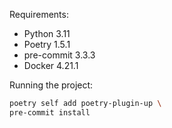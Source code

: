Requirements:
- Python 3.11
- Poetry 1.5.1
- pre-commit 3.3.3
- Docker 4.21.1

Running the project:
```bash
poetry self add poetry-plugin-up \
pre-commit install
```
